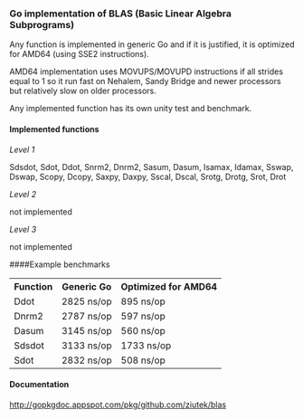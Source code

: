 ### Go implementation of BLAS (Basic Linear Algebra Subprograms)

Any function is implemented in generic Go and if it is justified, it is
optimized for AMD64 (using SSE2 instructions).

AMD64 implementation uses MOVUPS/MOVUPD instructions if all strides equal to 1
so it run fast on Nehalem, Sandy Bridge and newer processors but relatively
slow on older processors.

Any implemented function has its own unity test and benchmark.

#### Implemented functions

*Level 1*

Sdsdot, Sdot, Ddot, Snrm2, Dnrm2, Sasum, Dasum, Isamax, Idamax, Sswap, Dswap,
Scopy, Dcopy, Saxpy, Daxpy, Sscal, Dscal, Srotg, Drotg, Srot, Drot

*Level 2*

not implemented

*Level 3*

not implemented

####Example benchmarks

<table>
    <tr><th>Function</th><th>Generic Go</th><th>Optimized for AMD64</th></tr>
    <tr><td>Ddot</td><td>2825 ns/op</td><td>895 ns/op</td></tr>
    <tr><td>Dnrm2</td><td>2787 ns/op</td><td>597 ns/op</td></tr>
    <tr><td>Dasum</td><td>3145 ns/op</td><td>560 ns/op</td></tr>
    <tr><td>Sdsdot</td><td>3133 ns/op</td><td>1733 ns/op</td></tr>
    <tr><td>Sdot</td><td>2832 ns/op</td><td>508 ns/op</td></tr>
</table>

#### Documentation

http://gopkgdoc.appspot.com/pkg/github.com/ziutek/blas
